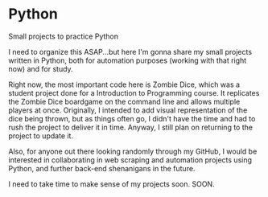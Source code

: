# Python
Small projects to practice Python

I need to organize this ASAP...but here I'm gonna share my small projects written in Python, both for automation purposes (working with that right now) and for study. 

Right now, the most important code here is Zombie Dice, which was a student project done for a Introduction to Programming course. It replicates the Zombie Dice boardgame on the command line and allows multiple players at once. Originally, I intended to add visual representation of the dice being thrown, but as things often go, I didn't have the time and had to rush the project to deliver it in time. Anyway, I still plan on returning to the project to update it.

Also, for anyone out there looking randomly through my GitHub, I would be interested in collaborating in web scraping and automation projects using Python, and further back-end shenanigans in the future.

I need to take time to make sense of my projects soon. SOON. 
